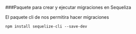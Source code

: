 ###Paquete para crear y ejecutar migraciones en Sequeliza

El paquete cli de nos permitira hacer migraciones
```
npm install sequelize-cli --save-dev
```
